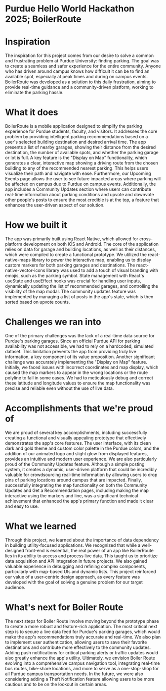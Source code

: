 # Purdue Hello World Hackathon 2025; BoilerRoute
# Inspiration

The inspiration for this project comes from our desire to solve a common and frustrating problem at Purdue University: finding parking. The goal was to create a seamless and safer experience for the entire community. Anyone who has driven around campus knows how difficult it can be to find an available spot, especially at peak times and during on campus events. BoilerRoute was developed as a solution to this daily frustration, aiming to provide real-time guidance and a community-driven platform, working to eliminate the parking hassle.

# What it does

BoilerRoute is a mobile application designed to simplify the parking experience for Purdue students, faculty, and visitors. It addresses the core problem by providing intelligent parking recommendations based on a user's selected building destination and desired arrival time. The app presents a list of nearby garages, showing their distance from the desired destination, the number of available spots, and whether the parking garage or lot is full. A key feature is the "Display on Map" functionality, which generates a clear, interactive map showing a driving route from the chosen building to any of the recommended nearest parking. This helps users visualize their path and navigate with ease. Furthermore, our Upcoming Events page allows the user to see future impacted areas where parking will be affected on campus due to Purdue on campus events. Additionally, the app includes a Community Updates section where users can contribute real-time information about parking conditions and upvote and downvote other people's posts to ensure the most credible is at the top, a feature that enhances the user-driven aspect of our solution.

# How we built it

The app was primarily built using React Native, which allowed for cross-platform development on both iOS and Android. The core of the application relies on data for garage and building locations, as well as their distances, which were compiled to create a functional prototype. We utilized the react-native-maps library to power the interactive map, enabling us to display custom markers for both parking garages and destinations. The react-native-vector-icons library was used to add a touch of visual branding with emojis, such as the parking symbol. State management with React's useState and useEffect hooks was crucial for handling user inputs, dynamically updating the list of recommended garages, and controlling the visibility of the map modal. The community updates feature was implemented by managing a list of posts in the app's state, which is then sorted based on upvote counts.

# Challenges we ran into

One of the primary challenges was the lack of a real-time data source for Purdue's parking garages. Since an official Purdue API for parking availability was not accessible, we had to rely on a hardcoded, simulated dataset. This limitation prevents the app from providing truly live information, a key component of its value proposition. Another significant challenge was accurately implementing the "Display on Map" feature. Initially, we faced issues with incorrect coordinates and map display, which caused the map markers to appear in the wrong locations or the route polyline to fail in some cases. We had to meticulously debug and correct these latitude and longitude values to ensure the map functionality was precise and reliable even without the use of live data.

# Accomplishments that we're proud of

We are proud of several key accomplishments, including successfully creating a functional and visually appealing prototype that effectively demonstrates the app's core features. The user interface, with its clean dark and gold theme and custom color palette in the Purdue colors, and the addition of our animated logo and slight glow from displayed features, provides an intuitive and modern user experience. We are also particularly proud of the Community Updates feature. Although a simple posting system, it creates a dynamic, user-driven platform that could be incredibly valuable for crowdsourcing real-time information by allowing users to drop pins of parking locations around campus that are impacted. Finally, successfully integrating the map functionality on both the Community Updates and Get a Recommendation pages, including making the map interactive using the markers and line, was a significant technical achievement that enhanced the app's primary function and made it clear and easy to use.

# What we learned

Through this project, we learned about the importance of data dependency in building utility-focused applications. We recognized that while a well-designed front-end is essential, the real power of an app like BoilerRoute lies in its ability to access and process live data. This taught us to prioritize data acquisition and API integration in future projects. We also gained valuable experience in debugging and refining complex components, particularly with map-based UIs and dynamic lists. This project reinforced our value of a user-centric design approach, as every feature was developed with the goal of solving a genuine problem for our target audience.

# What's next for Boiler Route

The next steps for Boiler Route involve moving beyond the prototype phase to create a more robust and feature-rich application. The most critical next step is to secure a live data feed for Purdue's parking garages, which would make the app's recommendations truly accurate and real-time. We also plan to implement user authentication, allowing users to save their favorite destinations and contribute more effectively to the community updates. Adding push notifications for critical parking alerts or traffic updates would also greatly enhance the app's utility. Ultimately, we envision Boiler Route evolving into a comprehensive campus navigation tool, integrating real-time bus routes, bike-share locations, and more to serve as a one-stop-shop for all Purdue campus transportation needs. In the future, we were also considering adding a Theft Notification feature allowing users to be more cautious and to be on the lookout in certain areas.
